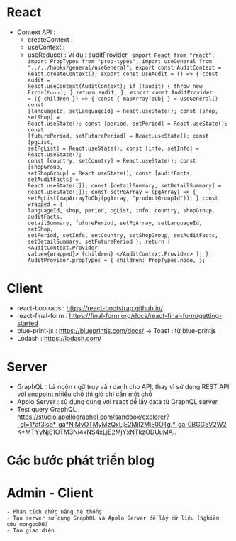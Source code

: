 # React
  - Context API : 
    + createContext :
    + useContext :
    + useReducer :
      Ví dụ : auditProvider 
        <code>
        import React from "react";
        import PropTypes from "prop-types";
        import useGeneral from "../../hooks/general/useGeneral";
        export const AuditContext = React.createContext();
        export const useAudit = () => {
          const audit = React.useContext(AuditContext);
          if (!audit) {
            throw new Error(`Error`);
          }
          return audit;
        };
        export const AuditProvider = ({ children }) => {
          const { mapArrayToObj } = useGeneral()
          const [languageId, setLanguageId] = React.useState();
          const [shop, setShop] = React.useState();
          const [period, setPeriod] = React.useState();
          const [futurePeriod, setFuturePeriod] = React.useState();
          const [pgList, setPgList] = React.useState();
          const [info, setInfo] = React.useState();
          const [country, setCountry] = React.useState();
          const [shopGroup, setShopGroup] = React.useState();
          const [auditFacts, setAuditFacts] = React.useState([]);
          const [detailSummary, setDetailSummary] = React.useState([]);
          const setPgArray = (pgArray) => {
            setPgList(mapArrayToObj(pgArray, "productGroupId"));
          }
          const wrapped = {
            languageId, shop, period, pgList, info, country, shopGroup, auditFacts, detailSummary, futurePeriod,
            setPgArray, setLanguageId, setShop, setPeriod, setInfo, setCountry, setShopGroup,
            setAuditFacts, setDetailSummary, setFuturePeriod
          };
          return (
            <AuditContext.Provider value={wrapped}>
              {children}
            </AuditContext.Provider>
          );
        };
        AuditProvider.propTypes = {
          children: PropTypes.node,
        };
      </code>
      
# Client 
  - react-bootraps : https://react-bootstrap.github.io/
  - react-final-form : https://final-form.org/docs/react-final-form/getting-started
  - blue-print-js : https://blueprintjs.com/docs/
    -> Toast : từ blue-printjs
  - Lodash : https://lodash.com/ 
# Server 
  - GraphQL : Là ngôn ngữ truy vấn dành cho API, thay vì sử dụng REST API với endpoint nhiều chỗ thì giờ chỉ cần một chỗ
  - Apolo Server : sử dụng cùng với react để lấy data từ GraphQL server 
  - Test query GraphQL : https://studio.apollographql.com/sandbox/explorer?_gl=1*at3ise*_ga*NjMyOTMyMzQxLjE2MjI2MjE0OTg.*_ga_0BGG5V2W2K*MTYyNjE1OTM3Ni4xNS4xLjE2MjYxNTkzODUuMA..

# Các bước phát triển blog 
  # Admin - Client
    - Phân tích chức năng hệ thống 
    - Tạo server sử dụng GraphQL và Apolo Server để lấy dữ liệu (Nghiên cứu mongooDB)
    - Tạo giao diện
